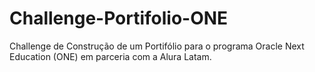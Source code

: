 # Challenge-Portifolio-ONE
Challenge de Construção de um Portifólio para o programa Oracle Next Education (ONE) em parceria com a Alura Latam.
